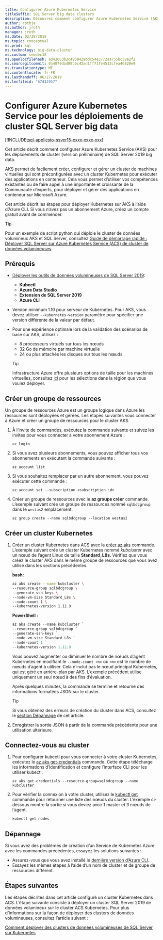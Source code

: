 ```yaml
---
title: Configurer Azure Kubernetes Service
titleSuffix: SQL Server big data clusters
description: Découvrez comment configurer Azure Kubernetes Service (AKS) pour les déploiements de cluster (version préliminaire) de SQL Server 2019 big data.
author: rothja
ms.author: jroth
manager: jroth
ms.date: 02/28/2019
ms.topic: conceptual
ms.prod: sql
ms.technology: big-data-cluster
ms.custom: seodec18
ms.openlocfilehash: ad42063b2c4959429bdc54e3772aa755bc32e2f2
ms.sourcegitcommit: 0a4879dad09c6c42ad1ff717e4512cfea46820e9
ms.translationtype: MT
ms.contentlocale: fr-FR
ms.lasthandoff: 06/27/2019
ms.locfileid: "67412957"
---
```

# <a name="configure-azure-kubernetes-service-for-sql-server-big-data-cluster-deployments"></a>Configurer Azure Kubernetes Service pour les déploiements de cluster SQL Server big data

[!INCLUDE[tsql-appliesto-ssver15-xxxx-xxxx-xxx](../includes/tsql-appliesto-ssver15-xxxx-xxxx-xxx.md)]

Cet article décrit comment configurer Azure Kubernetes Service (AKS) pour les déploiements de cluster (version préliminaire) de SQL Server 2019 big data.

AKS permet de facilement créer, configurer et gérer un cluster de machines virtuelles qui sont préconfigurées avec un cluster Kubernetes pour exécuter des applications en conteneur. Cela vous permet d’utiliser vos compétences existantes ou de faire appel à une importante et croissante de la Communauté d’experts, pour déployer et gérer des applications en conteneur sur Microsoft Azure.

Cet article décrit les étapes pour déployer Kubernetes sur AKS à l’aide d’Azure CLI. Si vous n’avez pas un abonnement Azure, créez un compte gratuit avant de commencer.

> [!TIP] 
> Pour un exemple de script python qui déploie le cluster de données volumineux AKS et SQL Server, consultez [Guide de démarrage rapide : Déployer SQL Server sur Azure Kubernetes Service (ACS) de cluster de données volumineuses](quickstart-big-data-cluster-deploy.md).

## <a name="prerequisites"></a>Prérequis

- [Déployer les outils de données volumineuses de SQL Server 2019](deploy-big-data-tools.md):
   - **Kubectl**
   - **Azure Data Studio**
   - **Extension de SQL Server 2019**
   - **Azure CLI**

- Version minimum 1.10 pour serveur de Kubernetes. Pour AKS, vous devez utiliser `--kubernetes-version` paramètre pour spécifier une version différente de la valeur par défaut.

- Pour une expérience optimale lors de la validation des scénarios de base sur AKS, utilisez :
   - 8 processeurs virtuels sur tous les nœuds
   - 32 Go de mémoire par machine virtuelle
   - 24 ou plus attachés les disques sur tous les nœuds

   > [!TIP]
   > Infrastructure Azure offre plusieurs options de taille pour les machines virtuelles, consultez [ici](https://docs.microsoft.com/azure/virtual-machines/windows/sizes) pour les sélections dans la région que vous voulez déployer.

## <a name="create-a-resource-group"></a>Créer un groupe de ressources

Un groupe de ressources Azure est un groupe logique dans Azure les ressources sont déployées et gérées. Les étapes suivantes vous connecter à Azure et créer un groupe de ressources pour le cluster AKS.

1. À l’invite de commandes, exécutez la commande suivante et suivez les invites pour vous connecter à votre abonnement Azure :

    ```azurecli
    az login
    ```

1. Si vous avez plusieurs abonnements, vous pouvez afficher tous vos abonnements en exécutant la commande suivante :

   ```azurecli
   az account list
   ```

1. Si vous souhaitez remplacer par un autre abonnement, vous pouvez exécuter cette commande :

   ```azurecli
   az account set --subscription <subscription id>
   ```

1. Créer un groupe de ressources avec le **az groupe créer** commande. L’exemple suivant crée un groupe de ressources nommé `sqlbdcgroup` dans le `westus2` emplacement.

   ```azurecli
   az group create --name sqlbdcgroup --location westus2
   ```

## <a name="create-a-kubernetes-cluster"></a>Créer un cluster Kubernetes

1. Créer un cluster Kubernetes dans ACS avec la [créer az aks](https://docs.microsoft.com/cli/azure/aks) commande. L’exemple suivant crée un cluster Kubernetes nommé *kubcluster* avec un nœud de l’agent Linux de taille **Standard_L8s**. Vérifiez que vous créez le cluster AKS dans le même groupe de ressources que vous avez utilisé dans les sections précédentes.

   **bash:**

   ```bash
   az aks create --name kubcluster \
   --resource-group sqlbdcgroup \
   --generate-ssh-keys \
   --node-vm-size Standard_L8s \
   --node-count 1 \
   --kubernetes-version 1.12.8
   ```

   **PowerShell :**

   ```powershell
   az aks create --name kubcluster `
   --resource-group sqlbdcgroup `
   --generate-ssh-keys `
   --node-vm-size Standard_L8s `
   --node-count 1 `
   --kubernetes-version 1.12.8
   ```

   Vous pouvez augmenter ou diminuer le nombre de nœuds d’agent Kubernetes en modifiant le `--node-count <n>` où `<n>` est le nombre de nœuds d’agent à utiliser. Cela n’inclut pas le nœud principal Kubernetes, qui est géré en arrière-plan par AKS. L’exemple précédent utilise uniquement un seul nœud à des fins d’évaluation.

   Après quelques minutes, la commande se termine et retourne des informations formatées JSON sur le cluster.

   > [!TIP]
   > Si vous obtenez des erreurs de création du cluster dans ACS, consultez le [section Dépannage](#troubleshoot) de cet article.

1. Enregistrer la sortie JSON à partir de la commande précédente pour une utilisation ultérieure.

## <a name="connect-to-the-cluster"></a>Connectez-vous au cluster

1. Pour configurer kubectl pour vous connecter à votre cluster Kubernetes, exécutez le [az aks get-credentials](https://docs.microsoft.com/cli/azure/aks?view=azure-cli-latest#az-aks-get-credentials) commande. Cette étape télécharge les informations d’identification et configure l’interface CLI pour les utiliser kubectl.

   ```azurecli
   az aks get-credentials --resource-group=sqlbdcgroup --name kubcluster
   ```

1. Pour vérifier la connexion à votre cluster, utilisez le [kubectl get](https://kubernetes.io/docs/reference/generated/kubectl/kubectl-commands) commande pour retourner une liste des nœuds du cluster.  L’exemple ci-dessous montre la sortie si vous deviez avoir 1 master et 3 nœuds de l’agent.

   ```bash
   kubectl get nodes
   ```

## <a id="troubleshoot"></a> Dépannage

Si vous avez des problèmes de création d’un Service de Kubernetes Azure avec les commandes précédentes, essayez les solutions suivantes :

- Assurez-vous que vous avez installé le [dernière version d’Azure CLI](https://docs.microsoft.com/cli/azure/install-azure-cli?view=azure-cli-latest).
- Essayez les mêmes étapes à l’aide d’un nom de cluster et de groupe de ressources différent.

## <a name="next-steps"></a>Étapes suivantes

Les étapes décrites dans cet article configuré un cluster Kubernetes dans ACS. L’étape suivante consiste à déployer un cluster SQL Server 2019 de données volumineux sur le cluster ACS Kubernetes. Pour plus d’informations sur la façon de déployer des clusters de données volumineuses, consultez l’article suivant :

[Comment déployer des clusters de données volumineuses de SQL Server sur Kubernetes](deployment-guidance.md)
